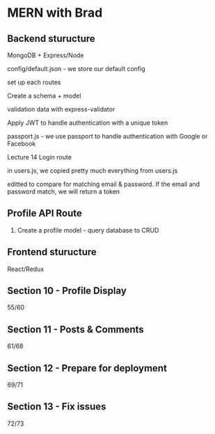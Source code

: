 # MERN with Brad

## Backend sturucture

MongoDB + Express/Node

config/default.json - we store our default config

set up each routes

Create a schema + model

validation data with express-validator

Apply JWT to handle authentication with a unique token

passport.js - we use passport to handle authentication with Google or Facebook

Lecture 14 Login route

in users.js, we copied pretty much everything from users.js

editted to compare for matching email & password.
If the email and password match, we will return a token

## Profile API Route

1. Create a profile model - query database to CRUD

## Frontend sturucture

React/Redux

## Section 10 - Profile Display

55/60

## Section 11 - Posts & Comments

61/68

## Section 12 - Prepare for deployment

69/71

## Section 13 - Fix issues

72/73
